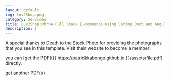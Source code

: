 ```yaml
---
layout: default
img: luv2Shop.png
category: Services
title: Luv2Shop:<br>A Full Stack E-commerce using Spring Boot and Angular
description: |
---
```

  A special thanks to [Death to the Stock Photo](https://drive.google.com/drive/search?q=pdf) for providing the photographs that you see in this template.  Visit their website to become a member!

you can [get the PDF]({{ https://patrickkabongo.github.io }}/assets/file.pdf) directly.

<a href="{{ https://patrickkabongo.github.io }}/assets/file.pdf" target="_blank">get another PDF(s)</a>
